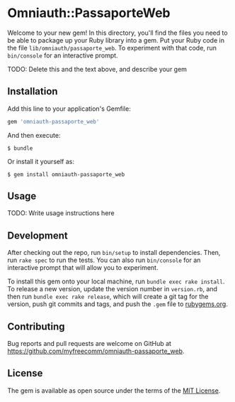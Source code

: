 # Omniauth::PassaporteWeb

Welcome to your new gem! In this directory, you'll find the files you need to be able to package up your Ruby library into a gem. Put your Ruby code in the file `lib/omniauth/passaporte_web`. To experiment with that code, run `bin/console` for an interactive prompt.

TODO: Delete this and the text above, and describe your gem

## Installation

Add this line to your application's Gemfile:

```ruby
gem 'omniauth-passaporte_web'
```

And then execute:

    $ bundle

Or install it yourself as:

    $ gem install omniauth-passaporte_web

## Usage

TODO: Write usage instructions here

## Development

After checking out the repo, run `bin/setup` to install dependencies. Then, run `rake spec` to run the tests. You can also run `bin/console` for an interactive prompt that will allow you to experiment.

To install this gem onto your local machine, run `bundle exec rake install`. To release a new version, update the version number in `version.rb`, and then run `bundle exec rake release`, which will create a git tag for the version, push git commits and tags, and push the `.gem` file to [rubygems.org](https://rubygems.org).

## Contributing

Bug reports and pull requests are welcome on GitHub at https://github.com/myfreecomm/omniauth-passaporte_web.


## License

The gem is available as open source under the terms of the [MIT License](http://opensource.org/licenses/MIT).

